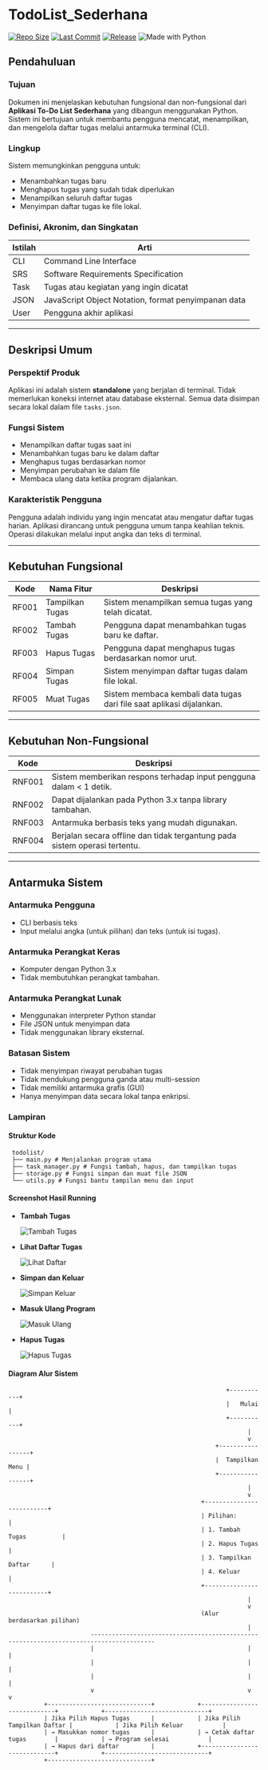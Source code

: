 # TodoList_Sederhana

[![Repo Size](https://img.shields.io/github/repo-size/Zaynorang/TodoList_Sederhana)](https://github.com/Zaynorang/TodoList_Sederhana)
[![Last Commit](https://img.shields.io/github/last-commit/Zaynorang/TodoList_Sederhana)](https://github.com/Zaynorang/TodoList_Sederhana/commits)
[![Release](https://img.shields.io/github/v/release/Zaynorang/TodoList_Sederhana)](https://github.com/Zaynorang/TodoList_Sederhana/releases)
![Made with Python](https://img.shields.io/badge/Made%20with-Python-blue?logo=python&logoColor=white)

## Pendahuluan

### Tujuan
Dokumen ini menjelaskan kebutuhan fungsional dan non-fungsional dari **Aplikasi To-Do List Sederhana** yang dibangun menggunakan Python. Sistem ini bertujuan untuk membantu pengguna mencatat, menampilkan, dan mengelola daftar tugas melalui antarmuka terminal (CLI).

### Lingkup
Sistem memungkinkan pengguna untuk:
- Menambahkan tugas baru
- Menghapus tugas yang sudah tidak diperlukan
- Menampilkan seluruh daftar tugas
- Menyimpan daftar tugas ke file lokal.

### Definisi, Akronim, dan Singkatan

| Istilah | Arti |
|--------|------|
| CLI | Command Line Interface |
| SRS | Software Requirements Specification |
| Task | Tugas atau kegiatan yang ingin dicatat |
| JSON | JavaScript Object Notation, format penyimpanan data |
| User | Pengguna akhir aplikasi |

---


## Deskripsi Umum

### Perspektif Produk
Aplikasi ini adalah sistem **standalone** yang berjalan di terminal. Tidak memerlukan koneksi internet atau database eksternal. Semua data disimpan secara lokal dalam file `tasks.json`.

### Fungsi Sistem
- Menampilkan daftar tugas saat ini
- Menambahkan tugas baru ke dalam daftar
- Menghapus tugas berdasarkan nomor
- Menyimpan perubahan ke dalam file
- Membaca ulang data ketika program dijalankan.

### Karakteristik Pengguna
Pengguna adalah individu yang ingin mencatat atau mengatur daftar tugas harian. Aplikasi dirancang untuk pengguna umum tanpa keahlian teknis. Operasi dilakukan melalui input angka dan teks di terminal.

---

## Kebutuhan Fungsional

| Kode | Nama Fitur | Deskripsi |
|------|------------|-----------|
| RF001 | Tampilkan Tugas | Sistem menampilkan semua tugas yang telah dicatat. |
| RF002 | Tambah Tugas | Pengguna dapat menambahkan tugas baru ke daftar. |
| RF003 | Hapus Tugas | Pengguna dapat menghapus tugas berdasarkan nomor urut. |
| RF004 | Simpan Tugas | Sistem menyimpan daftar tugas dalam file lokal. |
| RF005 | Muat Tugas | Sistem membaca kembali data tugas dari file saat aplikasi dijalankan. |

---

## Kebutuhan Non-Fungsional

| Kode | Deskripsi |
|------|-----------|
| RNF001 | Sistem memberikan respons terhadap input pengguna dalam < 1 detik. |
| RNF002 | Dapat dijalankan pada Python 3.x tanpa library tambahan. |
| RNF003 | Antarmuka berbasis teks yang mudah digunakan. |
| RNF004 | Berjalan secara offline dan tidak tergantung pada sistem operasi tertentu. |

---


## Antarmuka Sistem

### Antarmuka Pengguna
- CLI berbasis teks
- Input melalui angka (untuk pilihan) dan teks (untuk isi tugas).
  
### Antarmuka Perangkat Keras
- Komputer dengan Python 3.x
- Tidak membutuhkan perangkat tambahan.

### Antarmuka Perangkat Lunak
- Menggunakan interpreter Python standar
- File JSON untuk menyimpan data
- Tidak menggunakan library eksternal.

### Batasan Sistem
- Tidak menyimpan riwayat perubahan tugas
- Tidak mendukung pengguna ganda atau multi-session
- Tidak memiliki antarmuka grafis (GUI)
- Hanya menyimpan data secara lokal tanpa enkripsi.


### Lampiran

#### Struktur Kode
     todolist/
     ├── main.py # Menjalankan program utama
     ├── task_manager.py # Fungsi tambah, hapus, dan tampilkan tugas
     ├── storage.py # Fungsi simpan dan muat file JSON
     └── utils.py # Fungsi bantu tampilan menu dan input


#### Screenshot Hasil Running

- **Tambah Tugas**
  
  ![Tambah Tugas](./screenshot/tambah.jpeg)

- **Lihat Daftar Tugas**
  
  ![Lihat Daftar](./screenshot/lihatdaftar.jpeg)

- **Simpan dan Keluar**
  
  ![Simpan Keluar](./screenshot/simpankeluar.jpeg)

- **Masuk Ulang Program**
  
  ![Masuk Ulang](./screenshot/masukulang.jpeg)

- **Hapus Tugas**
  
  ![Hapus Tugas](./screenshot/hapus.jpeg)


#### Diagram Alur Sistem

                                                                 +-----------+
                                                                 |   Mulai   |
                                                                 +-----------+
                                                                       |
                                                                       v
                                                              +-----------------+
                                                              |  Tampilkan Menu |
                                                              +-----------------+
                                                                       |
                                                                       v
                                                          +--------------------------+
                                                          | Pilihan:                 |
                                                          | 1. Tambah Tugas          |
                                                          | 2. Hapus Tugas           |
                                                          | 3. Tampilkan Daftar      |
                                                          | 4. Keluar                |
                                                          +--------------------------+
                                                                       |
                                                                       v
                                                          (Alur berdasarkan pilihan)
                                                                       |
                           ----------------------------------------------------------------------------------------
                           |                                           |                                          |
                           |                                           |                                          |
                           |                                           |                                          |
                           v                                           v                                          v
              +-----------------------------+            +-----------------------------+            +-----------------------------+
              | Jika Pilih Hapus Tugas      |            | Jika Pilih Tampilkan Daftar |            | Jika Pilih Keluar           |
              | → Masukkan nomor tugas      |            | → Cetak daftar tugas        |            | → Program selesai           |
              | → Hapus dari daftar         |            +-----------------------------+            +-----------------------------+
              +-----------------------------+
